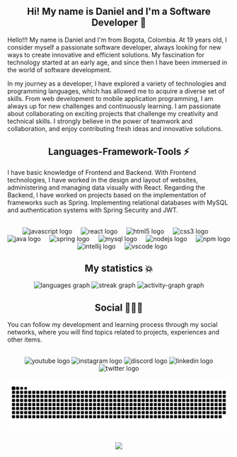 <h2 align="center">Hi! My name is Daniel and I'm a Software Developer 🤖</h2>
<div align="start" text-aling="justify">
  <p> Hello!!! My name is Daniel and I'm from Bogota, Colombia. At 19 years old, I consider myself a passionate software developer, always looking for new ways to create innovative and efficient solutions. My fascination for technology started at an early age, and since then I have been immersed in the world of software development.

In my journey as a developer, I have explored a variety of technologies and programming languages, which has allowed me to acquire a diverse set of skills. From web development to mobile application programming, I am always up for new challenges and continuously learning.
I am passionate about collaborating on exciting projects that challenge my creativity and technical skills. I strongly believe in the power of teamwork and collaboration, and enjoy contributing fresh ideas and innovative solutions.</p>
</div>

###

<h2 align="center">Languages-Framework-Tools ⚡</h2>
<div align="start" text="justify">
  <p> I have basic knowledge of Frontend and Backend. With Frontend technologies, I have worked in the design and layout of websites, administering and managing data visually with React.  Regarding the Backend, I have worked on projects based on the implementation of frameworks such as Spring. Implementing relational databases with MySQL and authentication systems with Spring Security and JWT.</p>
</div>
<br>
<div align="center">
  <img src="https://cdn.jsdelivr.net/gh/devicons/devicon/icons/javascript/javascript-original.svg" height="30" alt="javascript logo"  />
  <img width="12" />
  <img src="https://cdn.jsdelivr.net/gh/devicons/devicon/icons/react/react-original.svg" height="30" alt="react logo"  />
  <img width="12" />
  <img src="https://cdn.jsdelivr.net/gh/devicons/devicon/icons/html5/html5-original.svg" height="30" alt="html5 logo"  />
  <img width="12" />
  <img src="https://cdn.jsdelivr.net/gh/devicons/devicon/icons/css3/css3-original.svg" height="30" alt="css3 logo"  />
  <img width="12" />
  <img src="https://cdn.jsdelivr.net/gh/devicons/devicon/icons/java/java-original.svg" height="30" alt="java logo"  />
  <img width="12" />
  <img src="https://cdn.jsdelivr.net/gh/devicons/devicon/icons/spring/spring-original.svg" height="30" alt="spring logo"  />
  <img width="12" />
  <img src="https://cdn.jsdelivr.net/gh/devicons/devicon/icons/mysql/mysql-original.svg" height="40" alt="mysql logo"  />
  <img width="12" />
  <img src="https://cdn.jsdelivr.net/gh/devicons/devicon/icons/nodejs/nodejs-original.svg" height="30" alt="nodejs logo"  />
  <img width="12" />
  <img src="https://cdn.jsdelivr.net/gh/devicons/devicon/icons/npm/npm-original-wordmark.svg" height="30" alt="npm logo"  />
  <img width="12" />
  <img src="https://cdn.jsdelivr.net/gh/devicons/devicon/icons/intellij/intellij-original.svg" height="40" alt="intellij logo"  />
  <img width="12" />
  <img src="https://cdn.jsdelivr.net/gh/devicons/devicon/icons/vscode/vscode-original.svg" height="40" alt="vscode logo"  />
</div>

###


<h2 align="center">My statistics 💥</h2>
<div align="center">
  <img src="https://github-readme-stats.vercel.app/api/top-langs?username=DanielBermudez-99&locale=en&hide_title=false&layout=compact&card_width=320&langs_count=5&theme=github_dark&hide_border=true&order=2" height="150" alt="languages graph"  />
  <img src="https://streak-stats.demolab.com?user=DanielBermudez-99&locale=en&mode=daily&theme=github_dark&hide_border=true&border_radius=5&order=3" height="150" alt="streak graph"  />
  <img src="https://github-readme-activity-graph.vercel.app/graph?username=DanielBermudez-99&radius=16&theme=github-dark&area=true&order=5&hide_title=false&hide_border=true" height="300" alt="activity-graph graph"  />
</div>

###

<h2 align="center">Social 🔔📱🔥 </h2>
<div align="start" text-aling="justify">
  <p> You can follow my development and learning process through my social networks, where you will find topics related to projects, experiences and other items.</p>
</div>
<br>
<div align="center">
  <img src="https://img.shields.io/static/v1?message=Youtube&logo=youtube&label=&color=FF0000&logoColor=white&labelColor=&style=for-the-badge" height="35" alt="youtube logo"  />
  <img src="https://img.shields.io/static/v1?message=Instagram&logo=instagram&label=&color=E4405F&logoColor=white&labelColor=&style=for-the-badge" height="35" alt="instagram logo"  />
  <img src="https://img.shields.io/static/v1?message=Discord&logo=discord&label=&color=7289DA&logoColor=white&labelColor=&style=for-the-badge" height="35" alt="discord logo"  />
  <img src="https://img.shields.io/static/v1?message=LinkedIn&logo=linkedin&label=&color=0077B5&logoColor=white&labelColor=&style=for-the-badge" height="35" alt="linkedin logo"  />
  <img src="https://img.shields.io/static/v1?message=Twitter&logo=twitter&label=&color=1DA1F2&logoColor=white&labelColor=&style=for-the-badge" height="35" alt="twitter logo"  />
</div>

###

<img src="https://raw.githubusercontent.com/DanielBermudez-99/DanielBermudez-99/output/snake.svg" alt="Snake animation" />

###

<div align="center">
  <img src="https://profile-counter.glitch.me/DanielBermudez-99/count.svg?"  />
</div>

###
